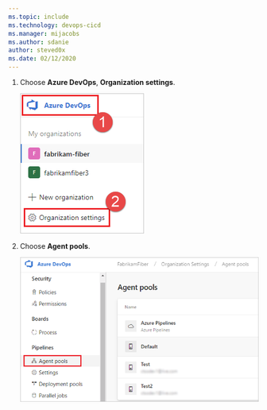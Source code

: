 ```yaml
---
ms.topic: include
ms.technology: devops-cicd
ms.manager: mijacobs
ms.author: sdanie
author: steved0x
ms.date: 02/12/2020
---
```


1. Choose **Azure DevOps**, **Organization settings**.

   ![Organization settings](../../media/agent-pools-tab/organization-settings.png)

1. Choose **Agent pools**.

   ![Choose Manage pools](../../media/agent-pools-tab/agent-pools.png)
